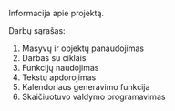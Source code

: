 Informacija apie projektą.

Darbų sąrašas:
1. Masyvų ir objektų panaudojimas
2. Darbas su ciklais
3. Funkcijų naudojimas
4. Tekstų apdorojimas
5. Kalendoriaus generavimo funkcija
6. Skaičiuotuvo valdymo programavimas